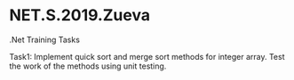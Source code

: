 # NET.S.2019.Zueva
.Net Training Tasks

Task1:
  Implement quick sort and merge sort methods for integer array. 
  Test the work of the methods using unit testing.
